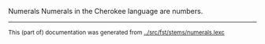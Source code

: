 Numerals
Numerals in the Cherokee language are numbers.


* * *
<small>This (part of) documentation was generated from [../src/fst/stems/numerals.lexc](http://github.com/giellalt/lang-chr/blob/main/../src/fst/stems/numerals.lexc)</small>